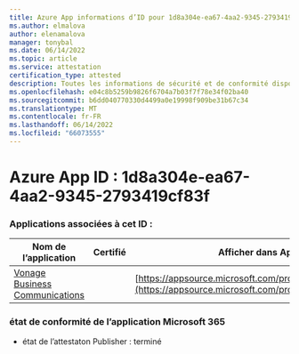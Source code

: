 ```yaml
---
title: Azure App informations d’ID pour 1d8a304e-ea67-4aa2-9345-2793419cf83f
ms.author: elmalova
author: elenamalova
manager: tonybal
ms.date: 06/14/2022
ms.topic: article
ms.service: attestation
certification_type: attested
description: Toutes les informations de sécurité et de conformité disponibles pour 1d8a304e-ea67-4aa2-9345-2793419cf83f.
ms.openlocfilehash: e04c8b5259b9826f6704a7b03f7f78e34f02ba40
ms.sourcegitcommit: b6dd040770330d4499a0e19998f909be31b67c34
ms.translationtype: MT
ms.contentlocale: fr-FR
ms.lasthandoff: 06/14/2022
ms.locfileid: "66073555"
---
```

# <a name="azure-app-id-1d8a304e-ea67-4aa2-9345-2793419cf83f"></a>Azure App ID : 1d8a304e-ea67-4aa2-9345-2793419cf83f


### <a name="apps-associated-with-this-id"></a>Applications associées à cet ID :
| **Nom de l’application** | **Certifié** | **Afficher dans AppSource** |
|--------------|---------------|-----------------------|
| [Vonage Business Communications](../forward/WA200002988.md) |  | [https://appsource.microsoft.com/product/office/WA200002988](https://appsource.microsoft.com/product/office/WA200002988) |

### <a name="microsoft-365-app-compliance-status"></a>état de conformité de l’application Microsoft 365
- état de l’attestaton Publisher : terminé
